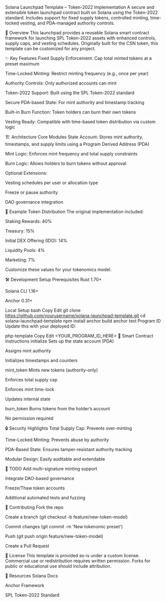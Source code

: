 Solana Launchpad Template – Token-2022 Implementation
A secure and extensible token launchpad contract built on Solana using the Token-2022 standard. Includes support for fixed supply tokens, controlled minting, time-locked vesting, and PDA-managed authority controls.

🚀 Overview
This launchpad provides a reusable Solana smart contract framework for launching SPL Token-2022 assets with enhanced controls, supply caps, and vesting schedules. Originally built for the CSN token, this template can be customized for any project.

✨ Key Features
Fixed Supply Enforcement: Cap total minted tokens at a preset maximum

Time-Locked Minting: Restrict minting frequency (e.g., once per year)

Authority Controls: Only authorized accounts can mint

Token-2022 Support: Built using the SPL Token-2022 standard

Secure PDA-based State: For mint authority and timestamp tracking

Built-in Burn Function: Token holders can burn their own tokens

Vesting Ready: Compatible with time-based token distribution via custom logic

🏗️ Architecture
Core Modules
State Account: Stores mint authority, timestamps, and supply limits using a Program Derived Address (PDA)

Mint Logic: Enforces mint frequency and total supply constraints

Burn Logic: Allows holders to burn tokens without approval

Optional Extensions:

Vesting schedules per user or allocation type

Freeze or pause authority

DAO governance integration

🧱 Example Token Distribution
The original implementation included:

Staking Rewards: 40%

Treasury: 15%

Initial DEX Offering (IDO): 14%

Liquidity Pools: 4%

Marketing: 7%

Customize these values for your tokenomics model.

🛠️ Development Setup
Prerequisites
Rust 1.70+

Solana CLI 1.16+

Anchor 0.31+

Local Setup
bash
Copy
Edit
git clone https://github.com/yourusername/solana-launchpad-template.git
cd solana-launchpad-template
npm install
anchor build
anchor test
Program ID
Update this with your deployed ID:

php-template
Copy
Edit
<YOUR_PROGRAM_ID_HERE>
🔧 Smart Contract Instructions
initialize
Sets up the state account (PDA)

Assigns mint authority

Initializes timestamps and counters

mint_token
Mints new tokens (authority-only)

Enforces total supply cap

Enforces mint time-lock

Updates internal state

burn_token
Burns tokens from the holder’s account

No permission required

🔒 Security Highlights
Total Supply Cap: Prevents over-minting

Time-Locked Minting: Prevents abuse by authority

PDA-Based State: Ensures tamper-resistant authority tracking

Modular Design: Easily auditable and extendable

📝 TODO
 Add multi-signature minting support

 Integrate DAO-based governance

 Freeze/Thaw token accounts

 Additional automated tests and fuzzing

🤝 Contributing
Fork the repo

Create a branch (git checkout -b feature/new-token-model)

Commit changes (git commit -m 'New tokenomic preset')

Push (git push origin feature/new-token-model)

Create a Pull Request

📄 License
This template is provided as-is under a custom license.
Commercial use or redistribution requires written permission.
Forks for public or educational use should include attribution.

🔗 Resources
Solana Docs

Anchor Framework

SPL Token-2022 Standard
